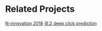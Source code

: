 # Related Projects

[N-innovation 2018](https://connect.navercorp.com/board/viewByArea/attn/1343187?page=1)
[광고 deep click prediction](https://yobi.navercorp.com/nInnovationAward/posts/321)
